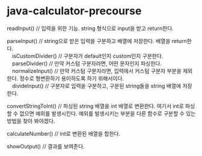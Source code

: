 # java-calculator-precourse

readInput() // 입력을 위한 기능. string 형식으로 input을 받고 return한다.

parseInput() // string으로 받은 입력을 구분하고 배열에 저장한다. 배열을 return한다.   
&emsp;isCustomDivider() // 구분자가 default인지 custom인지 구분한다.   
&emsp;parseDivider() // 만약 커스텀 구분자라면, 어떤 문자인지 파싱한다.   
&emsp;normalizeInput() // 만약 커스텀 구분자라면, 입력에서 커스텀 구분자 부분을 제외한다. 정수로 형변환하기 용이하도록 하기 위해서이다.   
&emsp;divideInput() // 구분자로 입력을 구분하고, 구분된 string들을 string 배열에 저장한다.   

convertStringToInt() // 파싱된 string 배열을 int 배열로 변환한다. 여기서 int로 파싱할 수 없으면 예외를 발생시킨다. 예외를 발생시키는 부분을 다른 함수로 구분할 수 있는 방법을 찾아 봐야겠다.

calculateNumber() // int로 변환된 배열을 합한다.

showOutput() // 결과를 보여준다.
